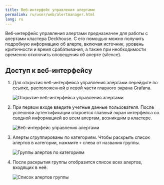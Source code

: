 ```yaml
---
title: Веб-интерфейс управления алертами
permalink: ru/user/web/alertmanager.html
lang: ru
---
```


Веб-интерфейс управления алертами предназначен для работы с алертами кластера Deckhouse.
С его помощью можно получить подробную информацию об алерте, включая источник, уровень критичности и время срабатывания,
а также при необходимости временно отключить оповещения об алерте (silence).

## Доступ к веб-интерфейсу

1. Для открытия веб-интерфейса управления алертами перейдите по ссылке, расположенной в левой части главного экрана Grafana.

   ![Открытие веб-интерфейса управления алертами](../../images/alertmanager-email/alertmanager-webinterface.png)

1. При первом входе введите учетные данные пользователя. После успешной аутентификации откроется главный экран интерфейса со сводной информацией во всем алертам, возникшим в кластере.

   ![Веб-интерфейс управления алертами](../../images/alertmanager-email/alertmanager-interface.png)

1. Алерты сгруппированы по категориям. Чтобы раскрыть список алертов в категории, нажмите `+` слева от названия группы.

   ![Группы алертов по категориям](../../images/alertmanager-email/alertmanager-alerts.png)

1. После раскрытия группы отобразится список всех алертов, входящих в неё.

   ![Список алертов группы](../../images/alertmanager-email/alertmanager-alertsgroup.png)
